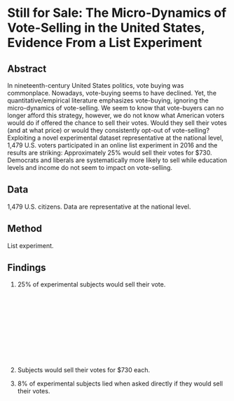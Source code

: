 # Still for Sale: The Micro-Dynamics of Vote-Selling in the United States, Evidence From a List Experiment

## Abstract

In nineteenth-century United States politics, vote buying was commonplace. Nowadays, vote-buying seems to have declined. Yet, the quantitative/empirical literature emphasizes  vote-buying, ignoring the micro-dynamics of vote-selling. We seem to know that vote-buyers can no longer afford this strategy, however, we do not know what American voters would do if offered the chance to sell their votes. Would they sell their votes (and at what price) or would they consistently opt-out of vote-selling? Exploiting a novel experimental dataset representative at the national level, 1,479 U.S. voters participated in an online list experiment in 2016 and the results are striking: Approximately 25\% would sell their votes for \$730. Democrats and liberals are systematically more likely to sell while education levels and income do not seem to impact on vote-selling.

## Data

1,479 U.S. citizens. Data are representative at the national level.

## Method

List experiment.

## Findings

1. 25% of experimental subjects would sell their vote.


<object data="https://github.com/hbahamonde/Vote_Selling/raw/master/figure/list:analysis:social:desirability:plot-1.pdf" type="application/pdf" width="700px" height="700px">
    <embed src="https://github.com/hbahamonde/Vote_Selling/raw/master/figure/list:analysis:social:desirability:plot-1.pdf">
    </embed>
</object>



2. Subjects would sell their votes for $730 each.

3. 8% of experimental subjects lied when asked directly if they would sell their votes.
